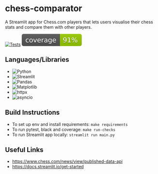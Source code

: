 # chess-comparator

A Streamlit app for Chess.com players that lets users visualise their chess stats and compare them with other players.

[![Tests](https://github.com/FloatingBrioche/chess-comparator/actions/workflows/tests.yaml/badge.svg)](https://github.com/FloatingBrioche/chess-comparator/actions/workflows/tests.yaml)
[![Coverage](./coverage.svg)](./coverage.txt)

## Languages/Libraries

- ![Python](https://img.shields.io/badge/python-3670A0?style=for-the-badge&logo=python&logoColor=ffdd54)
- ![Streamlit](https://img.shields.io/badge/-Streamlit-FF4B4B?style=flat&logo=streamlit&logoColor=white)
- ![Pandas](https://img.shields.io/badge/Pandas-150458?logo=pandas&logoColor=fff)
- ![Matplotlib](https://custom-icon-badges.demolab.com/badge/Matplotlib-71D291?logo=matplotlib&logoColor=fff)
- ![httpx](https://img.shields.io/badge/httpx-v.0.28.1-blue)
- ![asyncio](https://img.shields.io/badge/asyncio-v.3.4.3-blue)

## Build Instructions

- To set up env and install requirements: `make requirements`
- To run pytest, black and coverage: `make run-checks`
- To run Streamlit app locally: `streamlit run main.py`

## Useful Links

- https://www.chess.com/news/view/published-data-api
- https://docs.streamlit.io/get-started